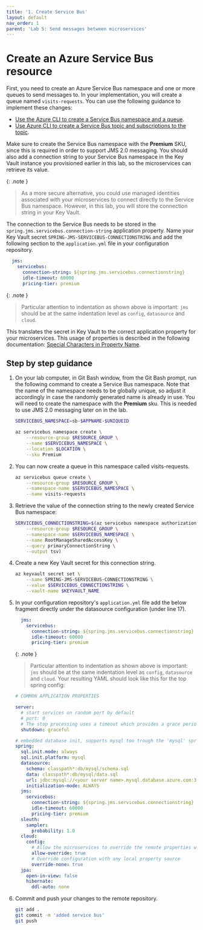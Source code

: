 ```yaml
---
title: '1. Create Service Bus'
layout: default
nav_order: 1
parent: 'Lab 5: Send messages between microservices'
---
```


# Create an Azure Service Bus resource

First, you need to create an Azure Service Bus namespace and one or more queues to send messages to. In your implementation, you will create a queue named `visits-requests`. You can use the following guidance to implement these changes:

- [Use the Azure CLI to create a Service Bus namespace and a queue](https://docs.microsoft.com/azure/service-bus-messaging/service-bus-quickstart-cli).
- [Use Azure CLI to create a Service Bus topic and subscriptions to the topic](https://docs.microsoft.com/azure/service-bus-messaging/service-bus-tutorial-topics-subscriptions-cli).

Make sure to create the Service Bus namespace with the **Premium** SKU, since this is required in order to support JMS 2.0 messaging. You should also add a connection string to your Service Bus namespace in the Key Vault instance you provisioned earlier in this lab, so the microservices can retrieve its value.

{: .note }
> As a more secure alternative, you could use managed identities associated with your microservices to connect directly to the Service Bus namespace. However, in this lab, you will store the connection string in your Key Vault.

The connection to the Service Bus needs to be stored in the `spring.jms.servicebus.connection-string` application property. Name your Key Vault secret `SPRING-JMS-SERVICEBUS-CONNECTIONSTRING` and add the following section to the `application.yml` file in your configuration repository.

   ```yaml
     jms:
       servicebus:
         connection-string: ${spring.jms.servicebus.connectionstring}
         idle-timeout: 60000
         pricing-tier: premium
   ```

{: .note }
> Particular attention to indentation as shown above is important: `jms` should be at the same indentation level as `config`, `datasource` and `cloud`.

This translates the secret in Key Vault to the correct application property for your microservices. This usage of properties is described in the following documentation: [Special Characters in Property Name](https://microsoft.github.io/spring-cloud-azure/current/reference/html/index.html#special-characters-in-property-name).

## Step by step guidance

1. On your lab computer, in Git Bash window, from the Git Bash prompt, run the following command to create a Service Bus namespace. Note that the name of the namespace needs to be globally unique, so adjust it accordingly in case the randomly generated name is already in use. You will need to create the namespace with the **Premium** sku. This is needed to use JMS 2.0 messaging later on in the lab.

   ```bash
   SERVICEBUS_NAMESPACE=sb-$APPNAME-$UNIQUEID

   az servicebus namespace create \
       --resource-group $RESOURCE_GROUP \
       --name $SERVICEBUS_NAMESPACE \
       --location $LOCATION \
       --sku Premium
   ```

1. You can now create a queue in this namespace called visits-requests.

   ```bash
   az servicebus queue create \
       --resource-group $RESOURCE_GROUP \
       --namespace-name $SERVICEBUS_NAMESPACE \
       --name visits-requests
   ```

1. Retrieve the value of the connection string to the newly created Service Bus namespace:

   ```bash
   SERVICEBUS_CONNECTIONSTRING=$(az servicebus namespace authorization-rule keys list \
       --resource-group $RESOURCE_GROUP \
       --namespace-name $SERVICEBUS_NAMESPACE \
       --name RootManageSharedAccessKey \
       --query primaryConnectionString \
       --output tsv)
   ```

1. Create a new Key Vault secret for this connection string.

   ```bash
   az keyvault secret set \
       --name SPRING-JMS-SERVICEBUS-CONNECTIONSTRING \
       --value $SERVICEBUS_CONNECTIONSTRING \
       --vault-name $KEYVAULT_NAME
   ```

1. In your configuration repository's `application.yml` file add the below fragment directly under the datasource configuration (under line 17).

   ```yaml
     jms:
       servicebus:
         connection-string: ${spring.jms.servicebus.connectionstring}
         idle-timeout: 60000
         pricing-tier: premium
   ```

   {: .note }
   > Particular attention to indentation as shown above is important: `jms` should be at the same indentation level as `config`, `datasource` and `cloud`.  Your resulting YAML should look like this for the top spring config: 

   ```yaml
   # COMMON APPLICATION PROPERTIES
   
   server:
     # start services on random port by default
     # port: 0
     # The stop processing uses a timeout which provides a grace period during which existing requests will be allowed to complete but no new requests will be permitted
     shutdown: graceful
   
   # embedded database init, supports mysql too trough the 'mysql' spring profile
   spring:
     sql.init.mode: always
     sql.init.platform: mysql
     datasource:
       schema: classpath*:db/mysql/schema.sql
       data: classpath*:db/mysql/data.sql
       url: jdbc:mysql://<your server name>.mysql.database.azure.com:3306/petclinic?useSSL=true
       initialization-mode: ALWAYS
     jms:
       servicebus:
         connection-string: ${spring.jms.servicebus.connectionstring}
         idle-timeout: 60000
         pricing-tier: premium
     sleuth:
       sampler:
         probability: 1.0
     cloud:
       config:
         # Allow the microservices to override the remote properties with their own System properties or config file
         allow-override: true
         # Override configuration with any local property source
         override-none: true
     jpa:
       open-in-view: false
       hibernate:
         ddl-auto: none
   ```

1. Commit and push your changes to the remote repository.

   ```bash
   git add .
   git commit -m 'added service bus'
   git push
   ```
